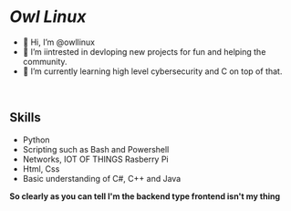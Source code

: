 <h1><i>Owl Linux</i></h1>
<ul>
<li>👋 Hi, I’m @owllinux </li>
<li>👀 I’m iintrested in devloping new projects for fun and helping the community. </li>
<li>🌱 I’m currently learning high level cybersecurity and C on top of that.</li>

</ul>
<br>

<h2><b>Skills</b></h2>
<ul>
<li>Python</li>
<li>Scripting such as Bash and Powershell</li>
<li>Networks, IOT OF THINGS Rasberry Pi</li>
<li>Html, Css</li>
<li>Basic understanding of C#, C++ and Java</li>
</ul>

<b>So clearly as you can tell I'm the backend type frontend isn't my thing</b>

<!---
owllinux/owllinux is a ✨ special ✨ repository because its `README.md` (this file) appears on your GitHub profile.
You can click the Preview link to take a look at your changes.
--->
